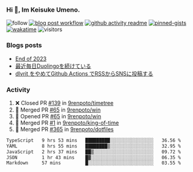 ### Hi 👋, Im Keisuke Umeno.

<!--
**9renpoto/9renpoto** is a ✨ _special_ ✨ repository because its `README.md` (this file) appears on your GitHub profile.

Here are some ideas to get you started:

- 🔭 I’m currently working on ...
- 🌱 I’m currently learning ...
- 👯 I’m looking to collaborate on ...
- 🤔 I’m looking for help with ...
- 💬 Ask me about ...
- 📫 How to reach me: ...
- 😄 Pronouns: ...
- ⚡ Fun fact: ...
-->

![follow](https://img.shields.io/github/followers/9renpoto?label=Follow&style=social)
[![blog post workflow](https://github.com/9renpoto/9renpoto/actions/workflows/blog.yml/badge.svg)](https://github.com/9renpoto/9renpoto/actions/workflows/blog.yml)
[![github activity readme](https://github.com/9renpoto/9renpoto/actions/workflows/activity.yml/badge.svg)](https://github.com/9renpoto/9renpoto/actions/workflows/activity.yml)
[![pinned-gists](https://github.com/9renpoto/9renpoto/actions/workflows/pin-gist.yml/badge.svg)](https://github.com/9renpoto/9renpoto/actions/workflows/pin-gist.yml)
[![wakatime](https://github.com/9renpoto/9renpoto/actions/workflows/waka-readme-status.yml/badge.svg)](https://github.com/9renpoto/9renpoto/actions/workflows/waka-readme-status.yml)
![visitors](https://komarev.com/ghpvc/?username=9renpoto&label=Profile%20views&color=0e75b6&style=flat)

### Blogs posts

<!-- BLOG-POST-LIST:START -->
- [End of 2023](https://9renpoto.win/entry/2023/12/31/end)
- [最近毎日Duolingoを続けている](https://9renpoto.win/entry/2023/12/05/duolingo)
- [dlvrit をやめてGithub Actions でRSSからSNSに投稿する](https://9renpoto.win/entry/2023/11/12/dlvrit-to-gh-actions)
<!-- BLOG-POST-LIST:END -->

### Activity

<!--START_SECTION:activity-->
1. ❌ Closed PR [#139](https://github.com/9renpoto/timetree/pull/139) in [9renpoto/timetree](https://github.com/9renpoto/timetree)
2. 🎉 Merged PR [#65](https://github.com/9renpoto/win/pull/65) in [9renpoto/win](https://github.com/9renpoto/win)
3. 💪 Opened PR [#65](https://github.com/9renpoto/win/pull/65) in [9renpoto/win](https://github.com/9renpoto/win)
4. 🎉 Merged PR [#1](https://github.com/9renpoto/king-of-time/pull/1) in [9renpoto/king-of-time](https://github.com/9renpoto/king-of-time)
5. 🎉 Merged PR [#365](https://github.com/9renpoto/dotfiles/pull/365) in [9renpoto/dotfiles](https://github.com/9renpoto/dotfiles)
<!--END_SECTION:activity-->

<!--START_SECTION:waka-->

```txt
TypeScript   9 hrs 53 mins   █████████░░░░░░░░░░░░░░░░   36.56 %
YAML         8 hrs 55 mins   ████████▒░░░░░░░░░░░░░░░░   32.95 %
JavaScript   2 hrs 37 mins   ██▒░░░░░░░░░░░░░░░░░░░░░░   09.72 %
JSON         1 hr 43 mins    █▓░░░░░░░░░░░░░░░░░░░░░░░   06.35 %
Markdown     57 mins         █░░░░░░░░░░░░░░░░░░░░░░░░   03.55 %
```

<!--END_SECTION:waka-->
